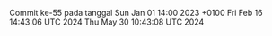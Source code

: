 Commit ke-55 pada tanggal Sun Jan 01 14:00 2023 +0100
Fri Feb 16 14:43:06 UTC 2024
Thu May 30 10:43:08 UTC 2024
